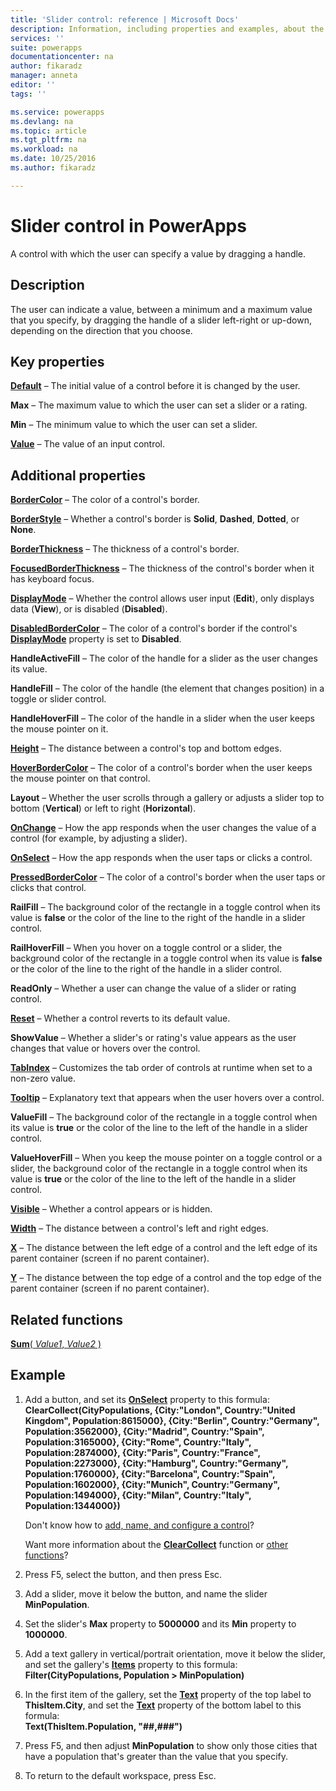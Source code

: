 ```yaml
---
title: 'Slider control: reference | Microsoft Docs'
description: Information, including properties and examples, about the slider control
services: ''
suite: powerapps
documentationcenter: na
author: fikaradz
manager: anneta
editor: ''
tags: ''

ms.service: powerapps
ms.devlang: na
ms.topic: article
ms.tgt_pltfrm: na
ms.workload: na
ms.date: 10/25/2016
ms.author: fikaradz

---
```

# Slider control in PowerApps
A control with which the user can specify a value by dragging a handle.

## Description
The user can indicate a value, between a minimum and a maximum value that you specify, by dragging the handle of a slider left-right or up-down, depending on the direction that you choose.

## Key properties
**[Default](properties-core.md)** – The initial value of a control before it is changed by the user.

**Max** – The maximum value to which the user can set a slider or a rating.

**Min** – The minimum value to which the user can set a slider.

**[Value](properties-core.md)** – The value of an input control.

## Additional properties
**[BorderColor](properties-color-border.md)** – The color of a control's border.

**[BorderStyle](properties-color-border.md)** – Whether a control's border is **Solid**, **Dashed**, **Dotted**, or **None**.

**[BorderThickness](properties-color-border.md)** – The thickness of a control's border.

**[FocusedBorderThickness](properties-color-border.md)** – The thickness of the control's border when it has keyboard focus.

**[DisplayMode](properties-core.md)** – Whether the control allows user input (**Edit**), only displays data (**View**), or is disabled (**Disabled**).

**[DisabledBorderColor](properties-color-border.md)** – The color of a control's border if the control's **[DisplayMode](properties-core.md)** property is set to **Disabled**.

**HandleActiveFill** – The color of the handle for a slider as the user changes its value.

**HandleFill** – The color of the handle (the element that changes position) in a toggle or slider control.

**HandleHoverFill** – The color of the handle in a slider when the user keeps the mouse pointer on it.

**[Height](properties-size-location.md)** – The distance between a control's top and bottom edges.

**[HoverBorderColor](properties-color-border.md)** – The color of a control's border when the user keeps the mouse pointer on that control.

**Layout** – Whether the user scrolls through a gallery or adjusts a slider top to bottom (**Vertical**) or left to right (**Horizontal**).

**[OnChange](properties-core.md)** – How the app responds when the user changes the value of a control (for example, by adjusting a slider).

**[OnSelect](properties-core.md)** – How the app responds when the user taps or clicks a control.

**[PressedBorderColor](properties-color-border.md)** – The color of a control's border when the user taps or clicks that control.

**RailFill** – The background color of the rectangle in a toggle control when its value is **false** or the color of the line to the right of the handle in a slider control.

**RailHoverFill** – When you hover on a toggle control or a slider, the background color of the rectangle in a toggle control when its value is **false** or the color of the line to the right of the handle in a slider control.

**ReadOnly** – Whether a user can change the value of a slider or rating control.

**[Reset](properties-core.md)** – Whether a control reverts to its default value.

**ShowValue** – Whether a slider's or rating's value appears as the user changes that value or hovers over the control.

**[TabIndex](properties-accessibility.md)** – Customizes the tab order of controls at runtime when set to a non-zero value.

**[Tooltip](properties-core.md)** – Explanatory text that appears when the user hovers over a control.

**ValueFill** – The background color of the rectangle in a toggle control when its value is **true** or the color of the line to the left of the handle in a slider control.

**ValueHoverFill** – When you keep the mouse pointer on a toggle control or a slider, the background color of the rectangle in a toggle control when its value is **true** or the color of the line to the left of the handle in a slider control.

**[Visible](properties-core.md)** – Whether a control appears or is hidden.

**[Width](properties-size-location.md)** – The distance between a control's left and right edges.

**[X](properties-size-location.md)** – The distance between the left edge of a control and the left edge of its parent container (screen if no parent container).

**[Y](properties-size-location.md)** – The distance between the top edge of a control and the top edge of the parent container (screen if no parent container).

## Related functions
[**Sum**( *Value1*, *Value2* )](../functions/function-aggregates.md)

## Example
1. Add a button, and set its **[OnSelect](properties-core.md)** property to this formula:
   <br>**ClearCollect(CityPopulations, {City:"London", Country:"United Kingdom", Population:8615000}, {City:"Berlin", Country:"Germany", Population:3562000}, {City:"Madrid", Country:"Spain", Population:3165000}, {City:"Rome", Country:"Italy", Population:2874000}, {City:"Paris", Country:"France", Population:2273000}, {City:"Hamburg", Country:"Germany", Population:1760000}, {City:"Barcelona", Country:"Spain", Population:1602000}, {City:"Munich", Country:"Germany", Population:1494000}, {City:"Milan", Country:"Italy", Population:1344000})**
   
    Don't know how to [add, name, and configure a control](../add-configure-controls.md)?
   
    Want more information about the **[ClearCollect](../functions/function-clear-collect-clearcollect.md)** function or [other functions](../formula-reference.md)?
2. Press F5, select the button, and then press Esc.
3. Add a slider, move it below the button, and name the slider **MinPopulation**.
4. Set the slider's **Max** property to **5000000** and its **Min** property to **1000000**.
5. Add a text gallery in vertical/portrait orientation, move it below the slider, and set the gallery's **[Items](properties-core.md)** property to this formula:<br>
   **Filter(CityPopulations, Population > MinPopulation)**
6. In the first item of the gallery, set the **[Text](properties-core.md)** property of the top label to **ThisItem.City**, and set the **[Text](properties-core.md)** property of the bottom label to this formula:<br> **Text(ThisItem.Population, "##,###")**
7. Press F5, and then adjust **MinPopulation** to show only those cities that have a population that's greater than the value that you specify.
8. To return to the default workspace, press Esc.

